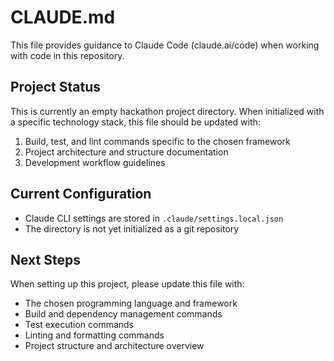# CLAUDE.md

This file provides guidance to Claude Code (claude.ai/code) when working with code in this repository.

## Project Status

This is currently an empty hackathon project directory. When initialized with a specific technology stack, this file should be updated with:

1. Build, test, and lint commands specific to the chosen framework
2. Project architecture and structure documentation
3. Development workflow guidelines

## Current Configuration

- Claude CLI settings are stored in `.claude/settings.local.json`
- The directory is not yet initialized as a git repository

## Next Steps

When setting up this project, please update this file with:
- The chosen programming language and framework
- Build and dependency management commands
- Test execution commands
- Linting and formatting commands
- Project structure and architecture overview
